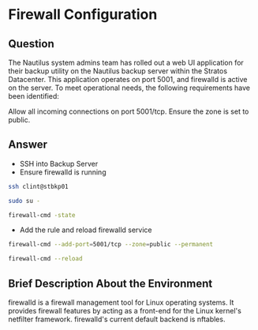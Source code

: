 # Firewall Configuration

## Question

The Nautilus system admins team has rolled out a web UI application for their backup utility on the Nautilus backup server within the Stratos Datacenter. This application operates on port 5001, and firewalld is active on the server. To meet operational needs, the following requirements have been identified:

Allow all incoming connections on port 5001/tcp. Ensure the zone is set to public.

## Answer

- SSH into Backup Server
- Ensure firewalld is running
```bash
ssh clint@stbkp01

sudo su -

firewall-cmd -state
```

- Add the rule and reload firewalld service
```bash
firewall-cmd --add-port=5001/tcp --zone=public --permanent

firewall-cmd --reload
```

## Brief Description About the Environment

firewalld is a firewall management tool for Linux operating systems. It provides firewall features by acting as a front-end for the Linux kernel's netfilter framework. firewalld's current default backend is nftables. 

